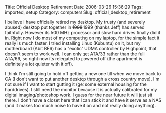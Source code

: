 Title: Official Desktop Retirement
Date: 2006-03-26 15:36:29
Tags: imported, setup
Category: computers
Slug: official_desktop_retirement

I believe I have officially retired my desktop.  My trusty (and severely abused) desktop put together in <strike>1998</strike> 1999 (thanks Jeff) has served faithfully.  However its 500 MHz processor and slow hard drives finally did it in.  Right now I do most of my computing on my laptop, for the simple fact it really is much faster.  I tried installing Linux (Kubuntu) on it, but my motherboard (Abit BE6) has a "exotic" UDMA controller by Highpoint, that doesn't seem to work well.  I can only get ATA/33 rather than the full ATA/66, so right now its relegated to powered off (the apartment is definitely a lot quieter with it off).

I think I'm still going to hold off getting a new one till when we move back to CA (I don't want to put another desktop through a cross country move).  I'm not sure if I want to start gutting it (get some external housing for the harddrives).  I still need the monitor because it is actually calibrated for my digital imaging/photoshop work.  I guess for the near future it will just sit there. I don't have a closet here that I can stick it and have it serve as a NAS (and it makes too much noise to have it on and not really doing anything).
